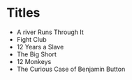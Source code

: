 # Titles

- A river Runs Through It
- Fight Club
- 12 Years a Slave
- The Big Short
- 12 Monkeys
- The Curious Case of Benjamin Button